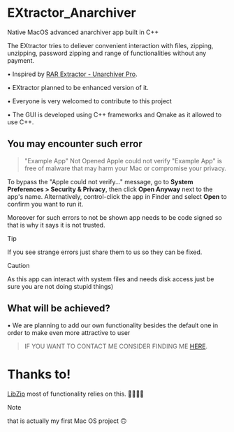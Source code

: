 # EXtractor_Anarchiver
 Native MacOS advanced anarchiver app built in C++

 The EXtractor tries to deliever convenient interaction with files, zipping, unzipping, password zipping and range of functionalities without any payment.
 
 • Inspired by [RAR Extractor - Unarchiver Pro](https://apps.apple.com/th/app/rar-extractor-unarchiver-pro/id647505820?mt=12).
 
 • EXtractor planned to be enhanced version of it.

 • Everyone is very welcomed to contribute to this project

 • The GUI is developed using C++ frameworks and Qmake as it allowed to use C++.

 ## You may encounter such error
 
 > "Example App" Not Opened Apple could not verify "Example App" is free of malware that may harm your Mac or compromise your privacy.

To bypass the "Apple could not verify..." message, go to **System Preferences > Security & Privacy**, then click **Open Anyway** next to the app's name. Alternatively, control-click the app in Finder and select **Open** to confirm you want to run it.

Moreover for such errors to not be shown app needs to be code signed so that is why it says it is not trusted.

> [!TIP]
> If you see strange errors just share them to us so they can be fixed.


> [!CAUTION]
> As this app can interact with system files and needs disk access just be sure you are not doing stupid things)

 ## What will be achieved?

 • We are planning to add our own functionality besides the default one in order to make even more attractive to user

 > IF YOU WANT TO CONTACT ME CONSIDER FINDING ME [HERE](https://t.me/Evan_Matthew).


 # Thanks to!
[LibZip](https://github.com/nih-at/libzip) most of functionality relies on this. 🫡👨🏼‍🔬

> [!NOTE]
> that is actually my first Mac OS project 🙃
